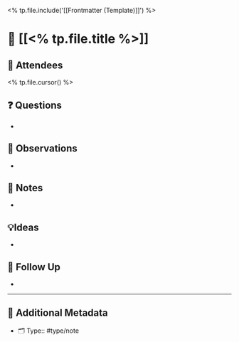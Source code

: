 <% tp.file.include('[[Frontmatter (Template)]]') %>


# 💼 [[<% tp.file.title %>]]

## 👥 Attendees

<% tp.file.cursor() %>

## ❓ Questions
- 

## 👀 Observations
- 

## 📝 Notes
- 

## 💡Ideas
- 

## 📆 Follow Up
- 

---

## 📇 Additional Metadata

- 🗂 Type:: #type/note

